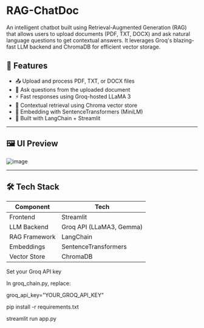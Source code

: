 # RAG-ChatDoc
An intelligent chatbot built using Retrieval-Augmented Generation (RAG) that allows users to upload documents (PDF, TXT, DOCX) and ask natural language questions to get contextual answers. It leverages Groq's blazing-fast LLM backend and ChromaDB for efficient vector storage.

## 🚀 Features

- 📤 Upload and process PDF, TXT, or DOCX files
- 🤖 Ask questions from the uploaded document
- ⚡ Fast responses using Groq-hosted LLaMA 3
- 🔎 Contextual retrieval using Chroma vector store
- 🧠 Embedding with SentenceTransformers (MiniLM)
- 🧱 Built with LangChain + Streamlit

---

## 🖼️ UI Preview
![image](https://github.com/user-attachments/assets/0c4b6e28-d6c8-44ad-8ff8-648a7a061aa8)


---

## 🛠️ Tech Stack

| Component           | Tech                     |
|---------------------|--------------------------|
| Frontend            | Streamlit                |
| LLM Backend         | Groq API (LLaMA3, Gemma) |
| RAG Framework       | LangChain                |
| Embeddings          | SentenceTransformers     |
| Vector Store        | ChromaDB                 |


Set your Groq API key

In groq_chain.py, replace:

groq_api_key="YOUR_GROQ_API_KEY"

pip install -r requirements.txt

streamlit run app.py
